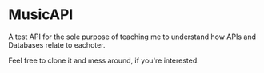 # MusicAPI
A test API for the sole purpose of teaching me to understand how APIs and Databases relate to eachoter.

Feel free to clone it and mess around, if you're interested.
